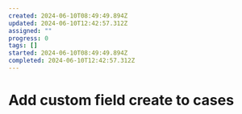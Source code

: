 ```yaml
---
created: 2024-06-10T08:49:49.894Z
updated: 2024-06-10T12:42:57.312Z
assigned: ""
progress: 0
tags: []
started: 2024-06-10T08:49:49.894Z
completed: 2024-06-10T12:42:57.312Z
---
```


# Add custom field create to cases
